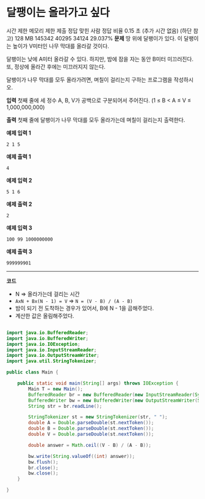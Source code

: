 # 달팽이는 올라가고 싶다

시간 제한 메모리 제한 제출 정답 맞힌 사람 정답 비율
0.15 초 (추가 시간 없음) (하단 참고) 128 MB 145342 40295 34124 29.037%
**문제**
땅 위에 달팽이가 있다. 이 달팽이는 높이가 V미터인 나무 막대를 올라갈 것이다.

달팽이는 낮에 A미터 올라갈 수 있다. 하지만, 밤에 잠을 자는 동안 B미터 미끄러진다. 또, 정상에 올라간 후에는 미끄러지지 않는다.

달팽이가 나무 막대를 모두 올라가려면, 며칠이 걸리는지 구하는 프로그램을 작성하시오.

**입력**
첫째 줄에 세 정수 A, B, V가 공백으로 구분되어서 주어진다. (1 ≤ B < A ≤ V ≤ 1,000,000,000)

**출력**
첫째 줄에 달팽이가 나무 막대를 모두 올라가는데 며칠이 걸리는지 출력한다.

**예제 입력 1**

```
2 1 5
```

**예제 출력 1**

```
4
```

**예제 입력 2**

```
5 1 6
```

**예제 출력 2**

```
2
```

**예제 입력 3**

```
100 99 1000000000
```

**예제 출력 3**

```
999999901
```

---

**코드**

- N => 올라가는데 걸리는 시간
- `AxN + Bx(N - 1) = V`
  => `N = (V - B) / (A - B)`
- 밤이 되기 전 도착하는 경우가 있어서, B에 N - 1을 곱해주었다.
- 계산한 값은 올림해주었다.

```java

import java.io.BufferedReader;
import java.io.BufferedWriter;
import java.io.IOException;
import java.io.InputStreamReader;
import java.io.OutputStreamWriter;
import java.util.StringTokenizer;

public class Main {

    public static void main(String[] args) throws IOException {
        Main T = new Main();
        BufferedReader br = new BufferedReader(new InputStreamReader(System.in));
        BufferedWriter bw = new BufferedWriter(new OutputStreamWriter(System.out));
        String str = br.readLine();

        StringTokenizer st = new StringTokenizer(str, " ");
        double A = Double.parseDouble(st.nextToken());
        double B = Double.parseDouble(st.nextToken());
        double V = Double.parseDouble(st.nextToken());

        double answer = Math.ceil((V - B) / (A - B));

        bw.write(String.valueOf((int) answer));
        bw.flush();
        br.close();
        bw.close();
    }

}
```
